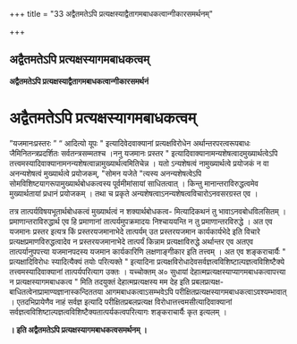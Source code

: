 +++
title = "33 अद्वैतमतेऽपि प्रत्यक्षस्याद्वैतागमबाधकत्वान्गीकारसमर्थनम्"

+++


## अद्वैतमतेऽपि प्रत्यक्षस्यागमबाधकत्वम्

**अद्वैतमतेऽपि प्रत्यक्षस्याद्वैतागमबाधकत्वान्गीकारसमर्थनं**

# अद्वैतमतेऽपि प्रत्यक्षस्यागमबाधकत्वम् 

”यजमानःप्रस्तरः ” “ आदित्यो यूपः " इत्यादिवेदवाक्यानां प्रत्यक्षविरोधेन अर्थान्तरपरत्वरूपबाधः जैमिनितन्त्रप्रदर्शितः सर्वतन्त्रसम्मतश्च ।ननु यजमानः प्रस्तर " इत्यादिवाक्यानामन्यशेषत्वादमुख्यार्थत्वेऽपि तत्त्वमस्यादिवाक्यानामनन्यशेषत्वान्नामुख्यार्थत्वमितिचेन्न । यतो ऽन्यशेषत्वं नामुख्यार्थत्वे प्रयोजकं न वा अनन्यशेषत्वं मुख्यार्थत्वे प्रयोजकम्, "सोमन यजेते "त्यस्य अनन्यशेषत्वेऽपि सोमविशिष्टयागरूपामुख्यार्थबोधकत्वस्य पूर्वमीमांसायां साधितत्वात् । किन्तु मानान्तराविरुद्धत्वमेव मुख्यार्थतायां प्रधानं प्रयोजकम् । तथा च प्रकृते अन्यशेषत्वाऽनन्यशेषत्वविचारोऽनवसरग्रस्त एव ।

तत्र तात्पर्यविषयभूतार्थबोधकत्वं मुख्यार्थत्वं न शक्यार्थबोधकत्व- मित्यादिकथनं तु भावाऽनवबोधविलसितम् । प्रमाणान्तराविरुद्धार्थ एव हि प्रमाणानां तात्पर्यमुपक्रमादयः निश्चाययन्ति न तु प्रमाणान्तरविरुद्धे । अत एव यजमानः प्रस्तर इत्यत्र किं प्रस्तरयजमानाभेदे तात्पर्यम् उत प्रस्तरयजमान कार्यकार्यभेदे इति विचारे प्रत्यक्षप्रमाणविरुद्धत्वादेव न प्रस्तरयजमानाभेदे तात्पर्यं किन्नाम प्रत्यक्षाविरुद्धे अर्थान्तर एव अतएव तात्पर्यानुपपत्त्या यजमानपदस्य यजमान कार्यकारिणि लक्षणाङ्गीकार इति तत्त्वम् । अत एव शङ्कराचार्यैः " प्रत्यक्षादिविरोधः स्यादित्यैक्यं तयोः परित्यक्ते " इत्यादिना प्रत्यक्षविरोधादेवसर्वज्ञत्वविशिष्टाल्पज्ञत्वविशिष्टैक्ये तत्त्वमस्यादिवाक्यानां तात्पर्यपरित्याग उक्तः । यच्चोक्तम् अ० सुधायां देहात्मप्रत्यक्षस्याप्यागमबाधकत्वापत्त्या न प्रत्यक्षस्यागमबाधकत्व " मिति तदयुक्तं देहात्मप्रत्यक्षस्य मम देह इति प्रबलप्रत्यक्ष- बाधितत्वेनाप्रामाण्यज्ञानास्कन्दिततया आगमबाधकत्वाऽसम्भवेऽपि परीक्षितप्रत्यक्षस्यागमबाधकत्वाऽवश्यम्भावात् । एतदभिप्रायेणैव नाहं सर्वज्ञ इत्यादि परीक्षितप्रबलप्रत्यक्ष विरोधात्तत्त्वमसीत्यादिवाक्यानां सर्वज्ञत्वविशिष्टाल्पज्ञत्वविशिष्टैक्यतात्पर्यकत्वपरित्यागः शङ्कराचार्यैः कृत इत्यलम् ।

**। इति अद्वैतमतेऽपि प्रत्यक्षस्यागमबाधकत्वसमर्थनम् ।**

